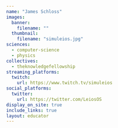 ```yaml
---
name: "James Schloss"
images:
  banner:
    filename: ""
  thumbnail:
    filename: "simuleios.jpg"
sciences:
  - computer-science
  - physics
collectives:
  - theknowledgefellowship
streaming_platforms:
  twitch:
    url: https://www.twitch.tv/simuleios
social_platforms:
  twitter:
    url: https://twitter.com/LeiosOS
display_on_site: true
include_links: true
layout: educator
---
```

